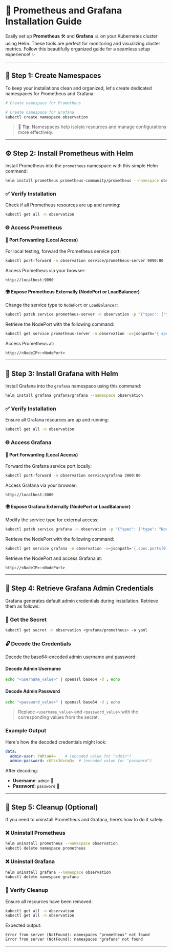 # 🚀 Prometheus and Grafana Installation Guide

Easily set up **Prometheus** 🛠️ and **Grafana** 📊 on your Kubernetes cluster using Helm. These tools are perfect for monitoring and visualizing cluster metrics. Follow this beautifully organized guide for a seamless setup experience! ✨

--- 

## 🌟 Step 1: Create Namespaces

To keep your installations clean and organized, let's create dedicated namespaces for Prometheus and Grafana:

```bash
# Create namespace for Prometheus

# Create namespace for Grafana
kubectl create namespace observation
```

> 🎯 **Tip**: Namespaces help isolate resources and manage configurations more effectively.

---

## ⚙️ Step 2: Install Prometheus with Helm

Install Prometheus into the `prometheus` namespace with this simple Helm command:

```bash
helm install prometheus prometheus-community/prometheus --namespace observation
```

### ✅ Verify Installation

Check if all Prometheus resources are up and running:

```bash
kubectl get all -n observation
```

### 🌐 Access Prometheus

#### 🔄 Port Forwarding (Local Access)

For local testing, forward the Prometheus service port:

```bash
kubectl port-forward -n observation service/prometheus-server 9090:80
```

Access Prometheus via your browser:

```
http://localhost:9090
```


#### 🌍 Expose Prometheus Externally (NodePort or LoadBalancer)

Change the service type to `NodePort` or `LoadBalancer`:

```bash
kubectl patch service prometheus-server -n observation -p '{"spec": {"type": "NodePort"}}'
```

Retrieve the NodePort with the following command:

```bash
kubectl get service prometheus-server -n observation -o=jsonpath='{.spec.ports[0].nodePort}'
```

Access Prometheus at:

```
http://<NodeIP>:<NodePort>
```

---

## 🎨 Step 3: Install Grafana with Helm

Install Grafana into the `grafana` namespace using this command:

```bash
helm install grafana grafana/grafana --namespace observation
```

### ✅ Verify Installation

Ensure all Grafana resources are up and running:

```bash
kubectl get all -n observation
```

### 🌐 Access Grafana

#### 🔄 Port Forwarding (Local Access)

Forward the Grafana service port locally:

```bash
kubectl port-forward -n observation service/grafana 3000:80
```

Access Grafana via your browser:

```
http://localhost:3000
```

#### 🌍 Expose Grafana Externally (NodePort or LoadBalancer)

Modify the service type for external access:

```bash
kubectl patch service grafana -n observation -p '{"spec": {"type": "NodePort"}}'
```
Retrieve the NodePort with the following command:

```bash
kubectl get service grafana -n observation -o=jsonpath='{.spec.ports[0].nodePort}'
```
Retrieve the NodePort and access Grafana at:

```
http://<NodeIP>:<NodePort>
```

---

## 🔑 Step 4: Retrieve Grafana Admin Credentials

Grafana generates default admin credentials during installation. Retrieve them as follows:

### 📝 Get the Secret

```bash
kubectl get secret -n observation <grafana/prometheus> -o yaml
```

### 🔓 Decode the Credentials

Decode the base64-encoded admin username and password:

#### Decode Admin Username

```bash
echo "<username_value>" | openssl base64 -d ; echo
```

#### Decode Admin Password

```bash
echo "<password_value>" | openssl base64 -d ; echo
```

> Replace `<username_value>` and `<password_value>` with the corresponding values from the secret.

### Example Output

Here's how the decoded credentials might look:

```yaml
data:
  admin-user: YWRtaW4=    # (encoded value for "admin")
  admin-password: cGFzc3dvcmQ=  # (encoded value for "password")
```

After decoding:

- **Username**: `admin` 👤
- **Password**: `password` 🔐

---

## 🧹 Step 5: Cleanup (Optional)

If you need to uninstall Prometheus and Grafana, here’s how to do it safely.

### ❌ Uninstall Prometheus

```bash
helm uninstall prometheus --namespace observation
kubectl delete namespace prometheus
```

### ❌ Uninstall Grafana

```bash
helm uninstall grafana --namespace observation
kubectl delete namespace grafana
```

### 🧪 Verify Cleanup

Ensure all resources have been removed:

```bash
kubectl get all -n observation
kubectl get all -n observation
```

Expected output:

```
Error from server (NotFound): namespaces "prometheus" not found
Error from server (NotFound): namespaces "grafana" not found
```

---

